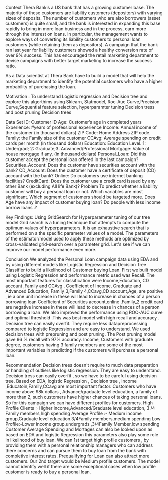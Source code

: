 Context
Thera Bankis a US bank that has a growing customer base. The majority of these customers are liability customers (depositors) with varying sizes of deposits. The number of customers who are also borrowers (asset customers) is quite small, and the bank is interested in expanding this base rapidly to bring in more loan business and in the process, earn more through the interest on loans. In particular, the management wants to explore ways of converting its liability customers to personal loan customers (while retaining them as depositors).
A campaign that the bank ran last year for liability customers showed a healthy conversion rate of over 9% success. This has encouraged the retail marketing department to devise campaigns with better target marketing to increase the success ratio.

As a Data scientist at Thera Bank have to build a model that will help the marketing department to identify the potential customers who have a higher probability of purchasing the loan.

Motivation : To understand Logistic regression and Decision tree and explore this algorthims using Sklearn, Statmodel, Roc-Auc Curve,Precision Curve,Sequential feature selection, hyperparamter tuning Decision tress and post pruning Decision trees

Data Set
ID: Customer ID
Age: Customer’s age in completed years
Experience: #years of professional experience
Income: Annual income of the customer (in thousand dollars)
ZIP Code: Home Address ZIP code.
Family: the Family size of the customer
CCAvg: Average spending on credit cards per month (in thousand dollars)
Education: Education Level. 1: Undergrad; 2: Graduate;3: Advanced/Professional
Mortgage: Value of house mortgage if any. (in thousand dollars)
Personal_Loan: Did this customer accept the personal loan offered in the last campaign?
Securities_Account: Does the customer have securities account with the bank?
CD_Account: Does the customer have a certificate of deposit (CD) account with the bank?
Online: Do customers use internet banking facilities?
CreditCard: Does the customer use a credit card issued by any other Bank (excluding All life Bank)?
Problem
To predict whether a liability customer will buy a personal loan or not.
Which variables are most significant.
Which segment of customers should be targeted more.
Does Age have any impact of customer buying loan?
Do people with less income borrow loans .?

Key Findings:
Using GridSearch for Hyperparameter tuning of our tree model
Grid search is a tuning technique that attempts to compute the optimum values of hyperparameters.
It is an exhaustive search that is performed on a the specific parameter values of a model.
The parameters of the estimator/model used to apply these methods are optimized by cross-validated grid-search over a parameter grid.
Let's see if we can improve our model performance even more.

Conclusion
We analyzed the Personal Loan campaign data using EDA and by using different models like Logistic Regression and Decision Tree Classifier to build a likelihood of Customer buying Loan.
First we built model using Logistic Regression and performance metric used was Recall. The most important features for classification were Income,Education, CD account ,Family and CCAvg .
Coefficient of Income, Graduate and Advanced Education, Family_3,Family 4,CCavg,CD account,Age, are positive , ie a one unit increase in these will lead to increase in chances of a person borrowing loan
Coefficient of Securities account,online ,Family_2 credit card are negative increase in these will lead to decrease in chances of a person borrowing a loan.
We also improved the performance using ROC-AUC curve and optimal threshold .This was best model with high recall and accuracy .
Decision tree can easily overfit. They require less datapreprocessing compared to logistic Regression and are easy to understand.
We used decision trees with prepruning and post pruning. The Post pruning model gave 96 % recall with 97% accuracy.
Income, Customers with graduate degree, customers having 3 family members are some of the most important variables in predicting if the customers will purchase a personal loan.

Recommendation
Decision trees doesn't require to much data preparation or handling of outliers like logistic regression. They are easy to understand. Decision tress can easily overfit , so we have to be careful using decision tree.
Based on EDA, logistic Regression , Decision tree , Income ,Educatoin,Family,CCavg are most important factor.
Customers who have income above 98k dollars , Advance/graduate level education, a family of more than 2, such customers have higher chances of taking personal loans.
So for this campaign we can have different profiles for customers.
High Profile Clients :-Higher income,Advanced/Graduate level education, 3 /4 Family members,high spending
Average Profile :- Medium income group,Graduate level education.3/4Family members,medium spending
Low Profile:-Lower income group,undergrads ,3/4Family Member,low spending
Customer Average Spending and Mortages can also be looked upon as based on EDA and logistic Regression this parameters also play some role in likelihood of buy loan.
We can 1st target high profile customers , by providing them with a personal relationship managers who can address there concerns and can pursue them to buy loan from the bank with completive interest rates.
Prequalifying for Loan can also attract more customers.
Our 2nd target would be Medium profile customers.
The model cannot identify well if there are some exceptional cases when low profile customer is ready to buy a personal loan.
